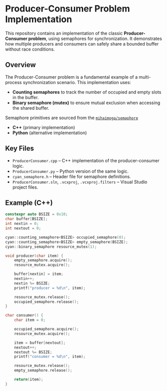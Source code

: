 # Producer-Consumer Problem Implementation

This repository contains an implementation of the classic **Producer-Consumer problem**, using semaphores for synchronization. It demonstrates how multiple producers and consumers can safely share a bounded buffer without race conditions.

## Overview

The Producer-Consumer problem is a fundamental example of a multi-process synchronization scenario. This implementation uses:

- **Counting semaphores** to track the number of occupied and empty slots in the buffer.
- **Binary semaphore (mutex)** to ensure mutual exclusion when accessing the shared buffer.

Semaphore primitives are sourced from the [`mihaimoga/semaphore`](https://github.com/mihaimoga/semaphore)

- **C++** (primary implementation)
- **Python** (alternative implementation)

## Key Files

- `ProducerConsumer.cpp` – C++ implementation of the producer-consumer logic.
- `ProducerConsumer.py` – Python version of the same logic.
- `cyan_semaphore.h` – Header file for semaphore definitions.
- `ProducerConsumer.sln`, `.vcxproj`, `.vcxproj.filters` – Visual Studio project files.

## Example (C++)

```cpp
constexpr auto BSIZE = 0x10;
char buffer[BSIZE];
int nextin = 0;
int nextout = 0;

cyan::counting_semaphore<BSIZE> occupied_semaphore(0);
cyan::counting_semaphore<BSIZE> empty_semaphore(BSIZE);
cyan::binary_semaphore resource_mutex(1);

void producer(char item) {
	empty_semaphore.acquire();
	resource_mutex.acquire();

	buffer[nextin] = item;
	nextin++;
	nextin %= BSIZE;
	printf("producer = %d\n", item);

	resource_mutex.release();
	occupied_semaphore.release();
}

char consumer() {
	char item = 0;

	occupied_semaphore.acquire();
	resource_mutex.acquire();

	item = buffer[nextout];
	nextout++;
	nextout %= BSIZE;
	printf("consumer = %d\n", item);

	resource_mutex.release();
	empty_semaphore.release();

	return(item);
}
```

